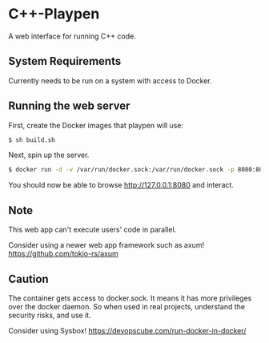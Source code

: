 # C++-Playpen

A web interface for running C++ code.

## System Requirements

Currently needs to be run on a system with access to Docker.

## Running the web server

First, create the Docker images that playpen will use:

```bash
$ sh build.sh
```

Next, spin up the server.

```bash
$ docker run -d -v /var/run/docker.sock:/var/run/docker.sock -p 8080:8080 cpp-playpen
```

You should now be able to browse http://127.0.0.1:8080 and interact.

## Note
This web app can't execute users' code in parallel.

Consider using a newer web app framework such as axum!
https://github.com/tokio-rs/axum

## Caution
The container gets access to docker.sock. It means it has more privileges over the docker daemon. So when used in real projects, understand the security risks, and use it.

Consider using Sysbox!
https://devopscube.com/run-docker-in-docker/